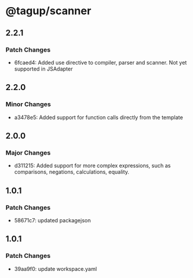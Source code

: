 # @tagup/scanner

## 2.2.1

### Patch Changes

- 6fcaed4: Added use directive to compiler, parser and scanner. Not yet supported in JSAdapter

## 2.2.0

### Minor Changes

- a3478e5: Added support for function calls directly from the template

## 2.0.0

### Major Changes

- d311215: Added support for more complex expressions, such as comparisons, negations, calculations, equality.

## 1.0.1

### Patch Changes

- 58671c7: updated packagejson

## 1.0.1

### Patch Changes

- 39aa9f0: update workspace.yaml
